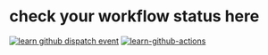 <h1> check your workflow status here </h1>

[![learn github dispatch event](https://github.com/MadhuriPrasad94/GitHub-Wokflows/actions/workflows/githubdispatchevent.yml/badge.svg?branch=main)](https://github.com/MadhuriPrasad94/GitHub-Wokflows/actions/workflows/githubdispatchevent.yml)
[![learn-github-actions](https://github.com/MadhuriPrasad94/GitHub-Wokflows/actions/workflows/githubactions.yml/badge.svg)](https://github.com/MadhuriPrasad94/GitHub-Wokflows/actions/workflows/githubactions.yml)
